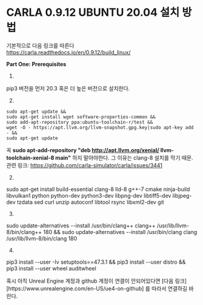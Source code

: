 # CARLA 0.9.12 UBUNTU 20.04 설치 방법

기본적으로 다음 링크를 따른다
https://carla.readthedocs.io/en/0.9.12/build_linux/

**Part One: Prerequisites** 

<SOFTWARE REQUIREMENT>

1.  
  pip3 버전을 먼저 20.3 혹은 더 높은 버전으로 설치한다.
  
2.
```
sudo apt-get update && 
sudo apt-get install wget software-properties-common && 
sudo add-apt-repository ppa:ubuntu-toolchain-r/test && 
wget -O - https://apt.llvm.org/llvm-snapshot.gpg.key|sudo apt-key add - && 
sudo apt-get update
```
  
  꼭 **sudo apt-add-repository "deb http://apt.llvm.org/xenial/ llvm-toolchain-xenial-8 main"** 하지 말아야한다.
  그 이유는 clang-8 설치를 막기 때문.
  관련 링크:
  https://github.com/carla-simulator/carla/issues/3441

2.
  sudo apt-get install build-essential clang-8 lld-8 g++-7 cmake ninja-build libvulkan1 python python-dev python3-dev libpng-dev libtiff5-dev libjpeg-dev tzdata sed curl unzip autoconf libtool rsync libxml2-dev git
  
3.
  sudo update-alternatives --install /usr/bin/clang++ clang++ /usr/lib/llvm-8/bin/clang++ 180 &&
  sudo update-alternatives --install /usr/bin/clang clang /usr/lib/llvm-8/bin/clang 180

4.
  pip3 install --user -Iv setuptools==47.3.1 &&
  pip3 install --user distro &&
  pip3 install --user wheel auditwheel
  

<UnrealEngine>
  혹시 아직 Unreal Engine 계정과 github 계정이 연결이 안되어있다면 [다음 링크][https://www.unrealengine.com/en-US/ue4-on-github] 를 따라서 연결하길 바란다.
  
  
